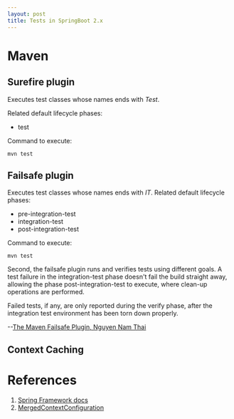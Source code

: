```yaml
---
layout: post
title: Tests in SpringBoot 2.x 
---
```



# Maven

## Surefire plugin 

Executes test classes whose names ends with *Test*.

Related default lifecycle phases:
- test 

Command to execute:
```shell script
mvn test
```

## Failsafe plugin 

Executes test classes whose names ends with *IT*. Related default lifecycle phases:

- pre-integration-test	
- integration-test	
- post-integration-test

Command to execute:
```shell script
mvn test
```

>
Second, the failsafe plugin runs and verifies tests using different goals. A test failure in the integration-test phase doesn't fail the build straight away, allowing the phase post-integration-test to execute, where clean-up operations are performed.

Failed tests, if any, are only reported during the verify phase, after the integration test environment has been torn down properly.
>
--[The Maven Failsafe Plugin, Nguyen Nam Thai](https://www.baeldung.com/maven-failsafe-plugin)


## Context Caching

# References
1. [Spring Framework docs](https://docs.spring.io/spring-framework/docs/current/spring-framework-reference/testing.html#testcontext-ctx-management-caching)
2. [MergedContextConfiguration](https://github.com/spring-projects/spring-framework/blob/3a0f309e2c9fdbbf7fb2d348be861528177f8555/spring-test/src/main/java/org/springframework/test/context/MergedContextConfiguration.java#L415)

